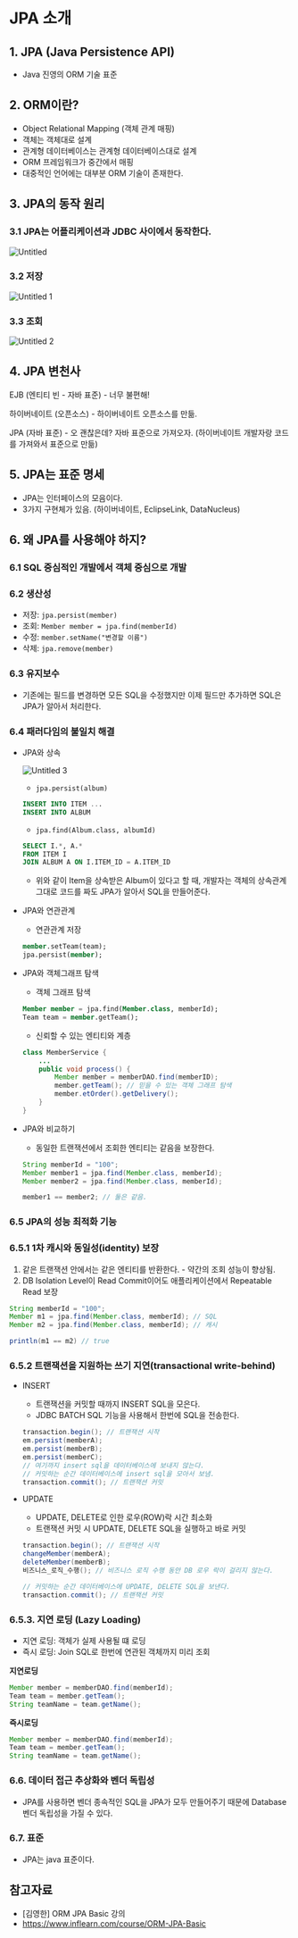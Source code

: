 # JPA 소개

## 1. JPA (Java Persistence API)

- Java 진영의 ORM 기술 표준

## 2. ORM이란?

- Object Relational Mapping (객체 관계 매핑)
- 객체는 객체대로 설계
- 관계형 데이터베이스는 관계형 데이터베이스대로 설계
- ORM 프레임워크가 중간에서 매핑
- 대중적인 언어에는 대부분 ORM 기술이 존재한다.

## 3. JPA의 동작 원리

### 3.1 JPA는 어플리케이션과 JDBC 사이에서 동작한다.

![Untitled](https://user-images.githubusercontent.com/37948906/145823440-8688c0ee-8409-4be8-9281-313dc0993a84.png)


### 3.2 저장

![Untitled 1](https://user-images.githubusercontent.com/37948906/145823871-e4c2ff71-efbe-4618-9884-e8ee4ec574bc.png)

### 3.3 조회
![Untitled 2](https://user-images.githubusercontent.com/37948906/145823435-36e8760f-b016-4b22-8919-c27fc5fae8d5.png)


## 4. JPA 변천사

EJB (엔티티 빈 - 자바 표준) - 너무 불편해!

하이버네이트 (오픈소스) - 하이버네이트 오픈소스를 만듦.

JPA (자바 표준) - 오 괜찮은데? 자바 표준으로 가져오자. (하이버네이트 개발자랑 코드를 가져와서 표준으로 만듦)

## 5. JPA는 표준 명세

- JPA는 인터페이스의 모음이다.
- 3가지 구현체가 있음. (하이버네이트, EclipseLink, DataNucleus)

## 6. 왜 JPA를 사용해야 하지?

### 6.1 SQL 중심적인 개발에서 객체 중심으로 개발

### 6.2 생산성

- 저장: `jpa.persist(member)`
- 조회: `Member member = jpa.find(memberId)`
- 수정: `member.setName("변경할 이름")`
- 삭제: `jpa.remove(member)`

### 6.3 유지보수

- 기존에는 필드를 변경하면 모든 SQL을 수정했지만 이제 필드만 추가하면 SQL은 JPA가 알아서 처리한다.

### 6.4 패러다임의 불일치 해결

- JPA와 상속
    
    ![Untitled 3](https://user-images.githubusercontent.com/37948906/145823437-645098e5-cb5e-44fa-ba04-4b9f0e5bb6a7.png)

    
    - `jpa.persist(album)`
    
    ```sql
    INSERT INTO ITEM ...
    INSERT INTO ALBUM
    ```
    
    - `jpa.find(Album.class, albumId)`
    
    ```sql
    SELECT I.*, A.*
    FROM ITEM I
    JOIN ALBUM A ON I.ITEM_ID = A.ITEM_ID
    ```
    
    - 위와 같이 Item을 상속받은 Album이 있다고 할 때, 개발자는 객체의 상속관계 그대로 코드를 짜도 JPA가 알아서 SQL을 만들어준다.
- JPA와 연관관계
    - 연관관계 저장
    
    ```sql
    member.setTeam(team);
    jpa.persist(member);
    ```
    
- JPA와 객체그래프 탐색
    - 객체 그래프 탐색
    
    ```sql
    Member member = jpa.find(Member.class, memberId);
    Team team = member.getTeam();
    ```
    
    - 신뢰할 수 있는 엔티티와 계층
    
    ```java
    class MemberService {
    	...
    	public void process() {
    		Member member = memberDAO.find(memberID);
    		member.getTeam(); // 믿을 수 있는 객체 그래프 탐색
    		member.etOrder().getDelivery();
    	}
    }
    ```
    
- JPA와 비교하기
    - 동일한 트랜잭션에서 조회한 엔티티는 같음을 보장한다.
    
    ```java
    String memberId = "100";
    Member member1 = jpa.find(Member.class, memberId);
    Member member2 = jpa.find(Member.class, memberId);
    
    member1 == member2; // 둘은 같음.
    ```
    

### 6.5 JPA의 성능 최적화 기능

### 6.5.1 1차 캐시와 동일성(identity) 보장

1. 같은 트랜잭션 안에서는 같은 엔티티를 반환한다. - 약간의 조회 성능이 향상됨.
2. DB Isolation Level이 Read Commit이어도 애플리케이션에서 Repeatable Read 보장

```java
String memberId = "100";
Member m1 = jpa.find(Member.class, memberId); // SQL
Member m2 = jpa.find(Member.class, memberId); // 캐시

println(m1 == m2) // true
```

### 6.5.2 트랜잭션을 지원하는 쓰기 지연(transactional write-behind)

- INSERT
    - 트랜잭션을 커밋할 때까지 INSERT SQL을 모은다.
    - JDBC BATCH SQL 기능을 사용해서 한번에 SQL을 전송한다.
    
    ```java
    transaction.begin(); // 트랜잭션 시작
    em.persist(memberA);
    em.persist(memberB);
    em.persist(memberC);
    // 여기까지 insert sql을 데이터베이스에 보내지 않는다.
    // 커밋하는 순간 데이터베이스에 insert sql을 모아서 보냄.
    transaction.commit(); // 트랜잭션 커밋
    ```
    
- UPDATE
    - UPDATE, DELETE로 인한 로우(ROW)락 시간 최소화
    - 트랜잭션 커밋 시 UPDATE, DELETE SQL을 실행하고 바로 커밋
    
    ```java
    transaction.begin(); // 트랜잭션 시작
    changeMember(memberA);
    deleteMember(memberB);
    비즈니스_로직_수행(); // 비즈니스 로직 수행 동안 DB 로우 락이 걸리지 않는다.
    
    // 커밋하는 순간 데이터베이스에 UPDATE, DELETE SQL을 보낸다.
    transaction.commit(); // 트랜잭션 커밋
    ```
    

### 6.5.3. 지연 로딩 (Lazy Loading)

- 지연 로딩: 객체가 실제 사용될 떄 로딩
- 즉시 로딩: Join SQL로 한번에 연관된 객체까지 미리 조회

**지연로딩**

```java
Member member = memberDAO.find(memberId);
Team team = member.getTeam();
String teamName = team.getName();
```

**즉시로딩**

```java
Member member = memberDAO.find(memberId);
Team team = member.getTeam();
String teamName = team.getName();
```

### 6.6. 데이터 접근 추상화와 벤더 독립성

- JPA를 사용하면 벤더 종속적인 SQL을 JPA가 모두 만들어주기 때문에 Database 벤더 독립성을 가질 수 있다.

### 6.7. 표준

- JPA는 java 표준이다.

## 참고자료
- [김영한] ORM JPA Basic 강의 
- https://www.inflearn.com/course/ORM-JPA-Basic